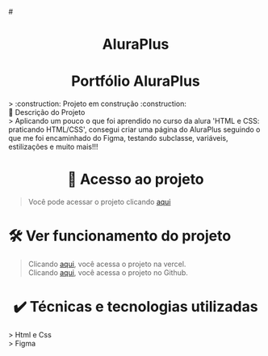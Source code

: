 #<h1 align="center">AluraPlus</h1>
<h1 align="center"> Portfólio AluraPlus </h1>
> :construction: Projeto em construção :construction:
<br>
🔨 Descrição do Projeto <br>
> Aplicando um pouco o que foi aprendido no curso da alura 'HTML e CSS: praticando HTML/CSS', consegui criar
uma página do AluraPlus seguindo o que me foi encaminhado do Figma, testando subclasse, variáveis,
estilizações e muito mais!!!

<br>
<h1 align="center">📁 Acesso ao projeto</h1>

> Você pode acessar o projeto clicando <a href="https://github.com/MHennrique/aluraPlus">aqui</a>

# 🛠️ Ver funcionamento do projeto

> Clicando <a href="https://alura-plus-dun-nu.vercel.app">aqui</a>, você acessa o projeto na vercel.<br>
> Clicando <a href="https://mhennrique.github.io/aluraPlus/">aqui</a>, você acessa o projeto no Github.<br>

<h1 align="center">✔️ Técnicas e tecnologias utilizadas</h1>
> Html e Css<br>
> Figma
